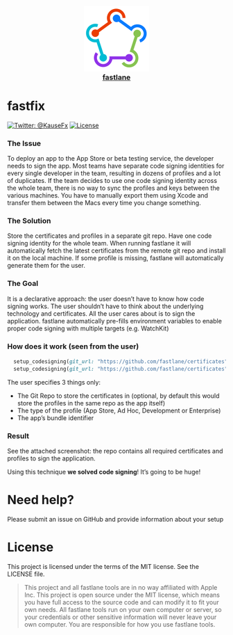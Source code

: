 <h3 align="center">
  <a href="https://github.com/fastlane/fastlane">
    <img src="assets/fastlane.png" width="150" />
    <br />
    fastlane
  </a>
</h3>


fastfix
============

[![Twitter: @KauseFx](https://img.shields.io/badge/contact-@KrauseFx-blue.svg?style=flat)](https://twitter.com/KrauseFx)
[![License](https://img.shields.io/badge/license-MIT-green.svg?style=flat)](https://github.com/fastlane/fastfix/blob/master/LICENSE)

### The Issue

To deploy an app to the App Store or beta testing service, the developer needs to sign the app. Most teams have separate code signing identities for every single developer in the team, resulting in dozens of profiles and a lot of duplicates.
If the team decides to use one code signing identity across the whole team, there is no way to sync the profiles and keys between the various machines. You have to manually export them using Xcode and transfer them between the Macs every time you change something. 

### The Solution

Store the certificates and profiles in a separate git repo. Have one code signing identity for the whole team. When running fastlane it will automatically fetch the latest certificates from the remote git repo and install it on the local machine. If some profile is missing, fastlane will automatically generate them for the user.

### The Goal

It is a declarative approach: the user doesn’t have to know how code signing works. The user shouldn’t have to think about the underlying technology and certificates. All the user cares about is to sign the application.
fastlane automatically pre-fills environment variables to enable proper code signing with multiple targets (e.g. WatchKit)

### How does it work (seen from the user)

```ruby
  setup_codesigning(git_url: "https://github.com/fastlane/certificates", type: "development")
  setup_codesigning(git_url: "https://github.com/fastlane/certificates", type: "adhoc", app_identifier: "tools.fastlane.app")
```

The user specifies 3 things only:
- The Git Repo to store the certificates in (optional, by default this would store the profiles in the same repo as the app itself)
- The type of the profile (App Store, Ad Hoc, Development or Enterprise)
- The app’s bundle identifier


### Result

See the attached screenshot: the repo contains all required certificates and profiles to sign the application.

Using this technique **we solved code signing**! It’s going to be huge!

# Need help?
Please submit an issue on GitHub and provide information about your setup

# License
This project is licensed under the terms of the MIT license. See the LICENSE file.

> This project and all fastlane tools are in no way affiliated with Apple Inc. This project is open source under the MIT license, which means you have full access to the source code and can modify it to fit your own needs. All fastlane tools run on your own computer or server, so your credentials or other sensitive information will never leave your own computer. You are responsible for how you use fastlane tools.
